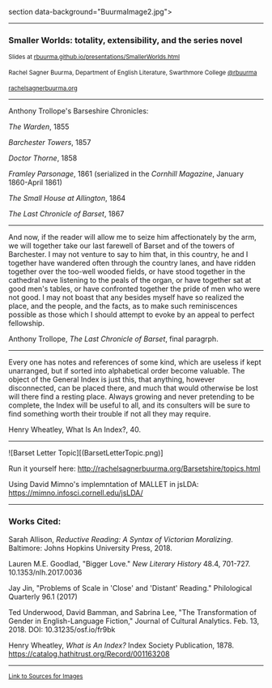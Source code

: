 section data-background="BuurmaImage2.jpg"></section>

---

### Smaller Worlds: totality, extensibility, and the series novel

<small>Slides at [rbuurma.github.io/presentations/SmallerWorlds.html](rbuurma.github.io/presentations/SmallerWorlds.html)</small>
<br>
<br><small>Rachel Sagner Buurma, Department of English Literature, Swarthmore College [@rbuurma](http://twitter.com/rbuurma)</small>
<br>
<br><small>[rachelsagnerbuurma.org](http://rachelsagnerbuurma.org)</small>

---

Anthony Trollope's Barseshire Chronicles:

*The Warden*, 1855

*Barchester Towers*, 1857

*Doctor Thorne*, 1858

*Framley Parsonage*, 1861 (serialized in the *Cornhill Magazine*, January 1860-April 1861)

*The Small House at Allington*, 1864

*The Last Chronicle of Barset*, 1867

---

And now, if the reader will allow me to seize him affectionately by the arm, we will together take our last farewell of Barset and of the towers of Barchester. I may not venture to say to him that, in this country, he and I together have wandered often through the country lanes, and have ridden together over the too-well wooded fields, or have stood together in the cathedral nave listening to the peals of the organ, or have together sat at good men's tables, or have confronted together the pride of men who were not good. I may not boast that any besides myself have so realized the place, and the people, and the facts, as to make such reminiscences possible as those which I should attempt to evoke by an appeal to perfect fellowship.

Anthony Trollope, *The Last Chronicle of Barset*, final paragrph.

---

Every one has notes and references of some kind, which are useless if kept unarranged, but if sorted into alphabetical order become valuable. The object of the General Index is just this, that anything, however disconnected, can be placed there, and much that would otherwise be lost will there find a resting place. Always growing and never pretending to be complete, the Index will be useful to all, and its consulters will be sure to find something worth their trouble if not all they may require.

Henry Wheatley, What Is An Index?, 40.

---

![Barset Letter Topic][(BarsetLetterTopic.png)]

Run it yourself here:
http://rachelsagnerbuurma.org/Barsetshire/topics.html

Using David Mimno's implemntation of MALLET in jsLDA:
https://mimno.infosci.cornell.edu/jsLDA/

---

### Works Cited:

Sarah Allison, *Reductive Reading: A Syntax of Victorian Moralizing*. Baltimore: Johns Hopkins University Press, 2018.

Lauren M.E. Goodlad, "Bigger Love." *New Literary History* 48.4, 701-727. 10.1353/nlh.2017.0036

Jay Jin, "Problems of Scale in 'Close' and 'Distant' Reading." Philological Quarterly 96.1 (2017)

Ted Underwood, David Bamman, and Sabrina Lee, "The Transformation of Gender in English-Language Fiction," Journal of Cultural Analytics. Feb. 13, 2018. DOI: 10.31235/osf.io/fr9bk

Henry Wheatley, *What is An Index?* Index Society Publication, 1878.
https://catalog.hathitrust.org/Record/001163208

---

<small>[Link to Sources for Images]()</small>
